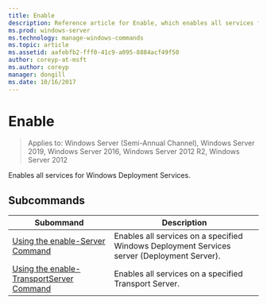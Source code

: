```yaml
---
title: Enable
description: Reference article for Enable, which enables all services for Windows Deployment Services.
ms.prod: windows-server
ms.technology: manage-windows-commands
ms.topic: article
ms.assetid: aafebfb2-fff0-41c9-a095-8884acf49f50
author: coreyp-at-msft
ms.author: coreyp
manager: dongill
ms.date: 10/16/2017
---
```

# Enable

> Applies to: Windows Server (Semi-Annual Channel), Windows Server 2019, Windows Server 2016, Windows Server 2012 R2, Windows Server 2012

Enables all services for Windows Deployment Services.

## Subcommands
|Subommand|Description|
|-------|--------|
|[Using the enable-Server Command](using-the-enable-server-command.md)|Enables all services on a specified Windows Deployment Services server (Deployment Server).|
|[Using the enable-TransportServer Command](using-the-enable-transportserver-command.md)|Enables all services on a specified Transport Server.|
